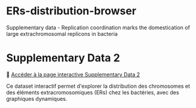 # ERs-distribution-browser
Supplementary data - Replication coordination marks the domestication of large extrachromosomal replicons in bacteria


# Supplementary Data 2

🔗 [Accéder à la page interactive Supplementary Data 2](Supplementary_Data_2/Plot_Supplementary_Data_2/Supplementary_Data_2.html)

Ce dataset interactif permet d'explorer la distribution des chromosomes et des éléments extracromosomiques (ERs) chez les bactéries, avec des graphiques dynamiques.
